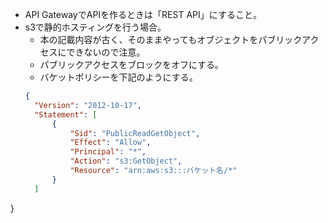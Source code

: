 - API GatewayでAPIを作るときは「REST API」にすること。
- s3で静的ホスティングを行う場合。
  - 本の記載内容が古く、そのままやってもオブジェクトをパブリックアクセスにできないので注意。
  - パブリックアクセスをブロックをオフにする。
  - バケットポリシーを下記のようにする。
  ```json
  {
    "Version": "2012-10-17",
    "Statement": [
        {
            "Sid": "PublicReadGetObject",
            "Effect": "Allow",
            "Principal": "*",
            "Action": "s3:GetObject",
            "Resource": "arn:aws:s3:::バケット名/*"
        }
    ]
}
  ```
